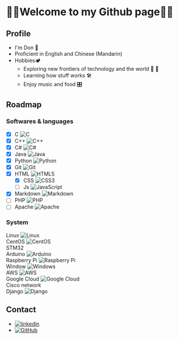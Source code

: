 # 🎉🎉Welcome to my Github page🎉🎉 

## Profile 
- I'm Don 🦔
- Proficient in English and Chinese (Mandarin)
- Hobbies🏕️
  - Exploring new frontiers of technology and the world 🎇 🌠
  - Learning how stuff works 🛠️
  - Enjoy music and food 🎛️

## Roadmap
### Softwares & languages
- [x] C ![C]  
- [x] C++ ![C++]    
- [x] C# ![C#]  
- [x] Java ![Java]  
- [x] Python ![Python]
- [x] Git ![Git]
- [x] HTML ![HTML5]
  - [x] CSS ![CSS3] 
  - [ ] Js ![JavaScript]
- [x] Markdown ![Markdown]
- [ ]  PHP ![PHP]      
- [ ]  Apache ![Apache]  
    
### System
Linux ![Linux]  
CentOS ![CentOS]  
STM32  
Arduino ![Arduino]  
Raspberry Pi ![Raspberry Pi]  
Window ![Windows]  
AWS ![AWS]  
Google Cloud ![Google Cloud]  
Cisco network  
Django ![Django] 


<!-- CONTACT -->
## Contact
- [![linkedin]][linkedin-url]
- [![GitHub]][GitHub-url]



<!---
TheGreatReee/TheGreatReee is a ✨ special ✨ repository because its `README.md` (this file) appears on your GitHub profile.
You can click the Preview link to take a look at your changes.
--->

<!-- MARKDOWN LINKS & IMAGES -->
<!-- https://github.com/Ileriayo/markdown-badges -->

[C]: https://img.shields.io/badge/c-%2300599C.svg?style=for-the-badge&logo=c&logoColor=white
[C++]: https://img.shields.io/badge/c++-%2300599C.svg?style=for-the-badge&logo=c%2B%2B&logoColor=white
[C#]: https://img.shields.io/badge/c%23-%23239120.svg?style=for-the-badge&logo=c-sharp&logoColor=white
[CSS3]: https://img.shields.io/badge/css3-%231572B6.svg?style=for-the-badge&logo=css3&logoColor=white
[HTML5]: https://img.shields.io/badge/html5-%23E34F26.svg?style=for-the-badge&logo=html5&logoColor=white
[Java]: https://img.shields.io/badge/java-%23ED8B00.svg?style=for-the-badge&logo=java&logoColor=white
[JavaScript]: https://img.shields.io/badge/javascript-%23323330.svg?style=for-the-badge&logo=javascript&logoColor=%23F7DF1E
[Markdown]: https://img.shields.io/badge/markdown-%23000000.svg?style=for-the-badge&logo=markdown&logoColor=white
[PHP]: https://img.shields.io/badge/php-%23777BB4.svg?style=for-the-badge&logo=php&logoColor=white
[Python]: https://img.shields.io/badge/python-3670A0?style=for-the-badge&logo=python&logoColor=ffdd54

[CentOS]: https://img.shields.io/badge/cent%20os-002260?style=for-the-badge&logo=centos&logoColor=F0F0F0
[Linux]: https://img.shields.io/badge/Linux-FCC624?style=for-the-badge&logo=linux&logoColor=black
[Windows]: https://img.shields.io/badge/Windows-0078D6?style=for-the-badge&logo=windows&logoColor=white
[AWS]: https://img.shields.io/badge/AWS-%23FF9900.svg?style=for-the-badge&logo=amazon-aws&logoColor=white
[Google Cloud]: https://img.shields.io/badge/GoogleCloud-%234285F4.svg?style=for-the-badge&logo=google-cloud&logoColor=white
[Arduino]: https://img.shields.io/badge/-Arduino-00979D?style=for-the-badge&logo=Arduino&logoColor=white
[Raspberry Pi]: https://img.shields.io/badge/-RaspberryPi-C51A4A?style=for-the-badge&logo=Raspberry-Pi


[Apache]: https://img.shields.io/badge/apache-%23D42029.svg?style=for-the-badge&logo=apache&logoColor=white
[Django]: https://img.shields.io/badge/django-%23092E20.svg?style=for-the-badge&logo=django&logoColor=white

[Git]: https://img.shields.io/badge/git-%23F05033.svg?style=for-the-badge&logo=git&logoColor=white
[GitHub]: https://img.shields.io/badge/github-%23121011.svg?style=for-the-badge&logo=github&logoColor=white
[GitHub-url]: https://github.com/TheGreatReee
[Linkedin]: https://img.shields.io/badge/linkedin-%230077B5.svg?style=for-the-badge&logo=linkedin&logoColor=white
[linkedin-url]: https://www.linkedin.com/in/don-lim/
